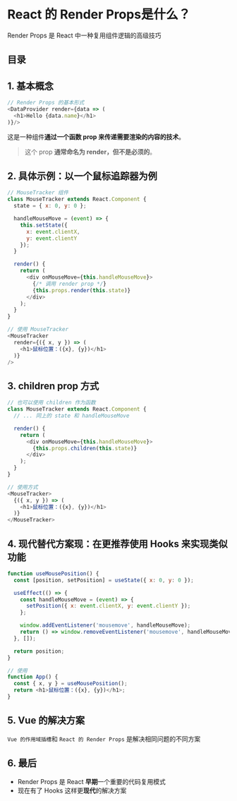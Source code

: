 
# React 的 Render Props是什么？


Render Props 是 React 中一种复用组件逻辑的高级技巧


## 目录
<!-- toc -->
 ## 1. 基本概念 

```javascript
// Render Props 的基本形式
<DataProvider render={data => (
  <h1>Hello {data.name}</h1>
)}/>
```

这是一种组件**通过一个函数 prop 来传递需要渲染的内容的技术**。

>  这个 prop **通常命名为 render，但不是必须的**。

## 2. 具体示例：以一个鼠标追踪器为例

```javascript hl:16
// MouseTracker 组件
class MouseTracker extends React.Component {
  state = { x: 0, y: 0 };

  handleMouseMove = (event) => {
    this.setState({
      x: event.clientX,
      y: event.clientY
    });
  }

  render() {
    return (
      <div onMouseMove={this.handleMouseMove}>
        {/* 调用 render prop */}
        {this.props.render(this.state)}
      </div>
    );
  }
}

// 使用 MouseTracker
<MouseTracker
  render={({ x, y }) => (
    <h1>鼠标位置：({x}, {y})</h1>
  )}
/>
```

## 3. children prop 方式

```javascript hl:8
// 也可以使用 children 作为函数
class MouseTracker extends React.Component {
  // ... 同上的 state 和 handleMouseMove

  render() {
    return (
      <div onMouseMove={this.handleMouseMove}>
        {this.props.children(this.state)}
      </div>
    );
  }
}

// 使用方式
<MouseTracker>
  {({ x, y }) => (
    <h1>鼠标位置：({x}, {y})</h1>
  )}
</MouseTracker>
```

## 4. 现代替代方案现：在更推荐使用 Hooks 来实现类似功能

```javascript
function useMousePosition() {
  const [position, setPosition] = useState({ x: 0, y: 0 });

  useEffect(() => {
    const handleMouseMove = (event) => {
      setPosition({ x: event.clientX, y: event.clientY });
    };

    window.addEventListener('mousemove', handleMouseMove);
    return () => window.removeEventListener('mousemove', handleMouseMove);
  }, []);

  return position;
}

// 使用
function App() {
  const { x, y } = useMousePosition();
  return <h1>鼠标位置：({x}, {y})</h1>;
}
```

## 5. Vue 的解决方案

`Vue 的作用域插槽`和 `React 的 Render Props` 是解决相同问题的不同方案

## 6. 最后

- Render Props 是 React **早期**一个重要的代码复用模式
- 现在有了 Hooks 这样更**现代**的解决方案

